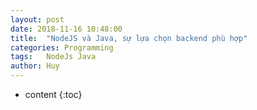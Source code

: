 ```yaml
---
layout: post
date: 2018-11-16 10:48:00
title:  "NodeJS và Java, sự lựa chọn backend phù hợp"
categories: Programming
tags:   NodeJs Java
author: Huy
---
```

* content
{:toc}

